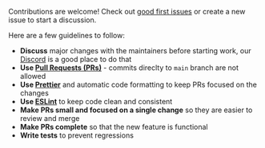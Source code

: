 Contributions are welcome! Check out [good first issues](https://github.com/DeXter-on-Radix/website/issues?labels=good+first+issue&sort=updated&state=open) or create a new issue to start a discussion.

Here are a few guidelines to follow:

- **Discuss** major changes with the maintainers before starting work, our [Discord](https://discord.gg/Ybydr5NT) is a good place to do that
- **Use [Pull Requests (PRs)](https://docs.github.com/en/pull-requests)** - commits direclty to `main` branch are not allowed
- **Use [Prettier](https://prettier.io/)** and automatic code formatting to keep PRs focused on the changes
- **Use [ESLint](https://eslint.org/)** to keep code clean and consistent
- **Make PRs small and focused on a single change** so they are easier to review and merge
- **Make PRs complete** so that the new feature is functional
- **Write tests** to prevent regressions
